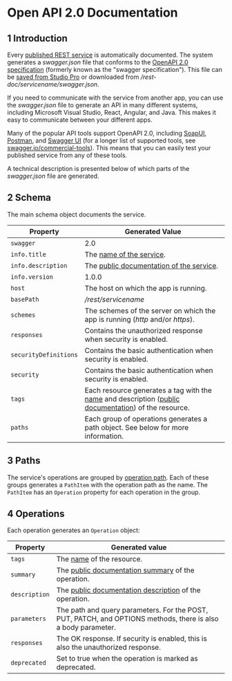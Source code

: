 # Open API 2.0 Documentation

## 1 Introduction 

Every [published REST service](published-rest-service) is automatically documented. The system generates a *swagger.json* file that conforms to the [OpenAPI 2.0 specification](https://github.com/OAI/OpenAPI-Specification/blob/master/versions/2.0.md) (formerly known as the "swagger specification"). This file can be [saved from Studio Pro](published-rest-service#export-swagger-json) or downloaded from */rest-doc/servicename/swagger.json*.

If you need to communicate with the service from another app, you can use the *swagger.json* file to generate an API in many different systems, including Microsoft Visual Studio, React, Angular, and Java. This makes it easy to communicate between your different apps.

Many of the popular API tools support OpenAPI 2.0, including [SoapUI](https://www.soapui.org/), [Postman](https://www.getpostman.com/), and [Swagger UI](https://swagger.io/swagger-ui/) (for a longer list of supported tools, see [swagger.io/commercial-tools](https://swagger.io/commercial-tools/)). This means that you can easily test your published service from any of these tools.

A technical description is presented below of which parts of the *swagger.json* file are generated.

## 2 Schema

The main schema object documents the service.

| Property | Generated Value |
| --- | --- |
| `swagger` | 2.0 |
| `info.title` | The [name of the service](published-rest-service#service-name). |
| `info.description` | The [public documentation of the service](published-rest-service#public-documentation). |
| `info.version` | 1.0.0 |
| `host` | The host on which the app is running. |
| `basePath` | */rest/servicename* |
| `schemes` | The schemes of the server on which the app is running (*http* and/or *https*). |
| `responses` | Contains the unauthorized response when security is enabled. |
| `securityDefinitions` | Contains the basic authentication when security is enabled. |
| `security` | Contains the basic authentication when security is enabled. |
| `tags` | Each resource generates a tag with the [name](published-rest-resource#name) and description ([public documentation](published-rest-resource#public-documentation)) of the resource. |
| `paths` | Each group of operations generates a path object. See below for more information. |

## 3 Paths

The service's operations are grouped by [operation path](published-rest-operation#operation-path). Each of these groups generates a `PathItem` with the operation path as the name. The `PathItem` has an `Operation` property for each operation in the group.

## 4 Operations

Each operation generates an `Operation` object:

| Property | Generated value |
| --- | --- |
| `tags` | The [name](published-rest-resource#name) of the resource. |
| `summary` | The [public documentation summary](published-rest-operation#summary) of the operation. |
| `description` | The [public documentation description](published-rest-operation#description) of the operation. |
| `parameters` | The path and query parameters. For the POST, PUT, PATCH, and OPTIONS methods, there is also a body parameter. |
| `responses` | The OK response. If security is enabled, this is also the unauthorized response. |
| `deprecated` | Set to true when the operation is marked as deprecated. |
